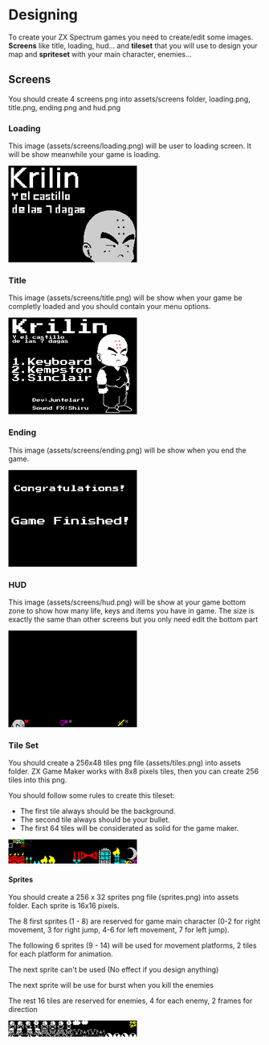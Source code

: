 # Designing

To create your ZX Spectrum games you need to create/edit some images. **Screens** like title, loading, hud... and **tileset** that you will use to design your map and **spriteset** with your main character, enemies...

## Screens

You should create 4 screens png into assets/screens folder, loading.png, title.png, ending.png and hud.png

### Loading

This image (assets/screens/loading.png) will be user to loading screen. It will be show meanwhile your game is loading.

![](images/loading.png)

### Title

This image (assets/screens/title.png) will be show when your game be completly loaded and you should contain your menu options.

![](images/title.png)

### Ending

This image (assets/screens/ending.png) will be show when you end the game.

![](images/ending.png)

### HUD

This image (assets/screens/hud.png) will be show at your game bottom zone to show how many life, keys and items you have in game. The size is exactly the same than other screens but you only need edit the bottom part

![](images/hud.png)

### Tile Set

You should create a 256x48 tiles png file (assets/tiles.png) into assets folder. ZX Game Maker works with 8x8 pixels tiles, then you can create 256 tiles into this png.

You should follow some rules to create this tileset:

* The first tile always should be the background.
* The second tile always should be your bullet.
* The first 64 tiles will be considerated as solid for the game maker.

![](./images/tiles.png)

#### Sprites

You should create a 256 x 32 sprites png file (sprites.png) into assets folder. Each sprite is 16x16 pixels.

The 8 first sprites (1 - 8) are reserved for game main character (0-2 for right movement, 3 for right jump, 4-6 for left movement, 7 for left jump).

The following 6 sprites (9 - 14) will be used for movement platforms, 2 tiles for each platform for animation.

The next sprite can't be used (No effect if you design anything)

The next sprite will be use for burst when you kill the enemies

The rest 16 tiles are reserved for enemies, 4 for each enemy, 2 frames for direction

![](./images/sprites.png)